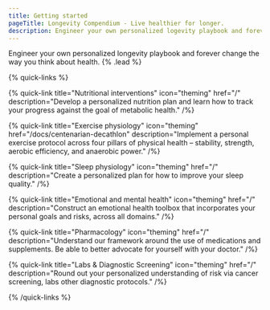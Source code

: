 ```yaml
---
title: Getting started
pageTitle: Longevity Compendium - Live healthier for longer.
description: Engineer your own personalized logevity playbook and forever change the way you think about health.
---
```


Engineer your own personalized longevity playbook and forever change the way you think about health. {% .lead %}

{% quick-links %}

{% quick-link title="Nutritional interventions" icon="theming" href="/" description="Develop a personalized nutrition plan and learn how to track your progress against the goal of metabolic health." /%}

{% quick-link title="Exercise physiology" icon="theming" href="/docs/centenarian-decathlon" description="Implement a personal exercise protocol across four pillars of physical health – stability, strength, aerobic efficiency, and anaerobic power." /%}

{% quick-link title="Sleep physiology" icon="theming" href="/" description="Create a personalized plan for how to improve your sleep quality." /%}

{% quick-link title="Emotional and mental health" icon="theming" href="/" description="Construct an emotional health toolbox that incorporates your personal goals and risks, across all domains." /%}

{% quick-link title="Pharmacology" icon="theming" href="/" description="Understand our framework around the use of medications and supplements. Be able to better advocate for yourself with your doctor." /%}

{% quick-link title="Labs & Diagnostic Screening" icon="theming" href="/" description="Round out your personalized understanding of risk via cancer screening, labs other diagnostic protocols." /%}

{% /quick-links %}
